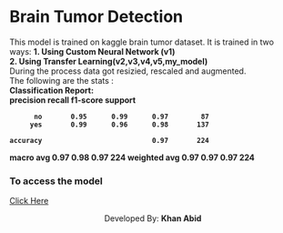 <h1>Brain Tumor Detection</h1>
<div>
  This model is trained on kaggle brain tumor dataset.
  It is trained in two ways:
          <b>1. Using Custom Neural Network (v1)</b><br>
          <b>2. Using Transfer Learning(v2,v3,v4,v5,my_model)</b><br>
  During the process data got resizied, rescaled and augmented.<br>
  The following are the stats :<br>
      <b>
        Classification Report:<br>
              precision    recall  f1-score   support

          no       0.95      0.99      0.97        87
         yes       0.99      0.96      0.98       137

    accuracy                           0.97       224
   macro avg       0.97      0.98      0.97       224
weighted avg       0.97      0.97      0.97       224
      </b>
<h3>To access the model </h3><a href="https://brain-tumor-detection-btd.streamlit.app/#brain-tumor-detection">Click Here </a>
<br>  <p style= text-align:center;>Developed By: <b>Khan Abid</b></p>
</div>
